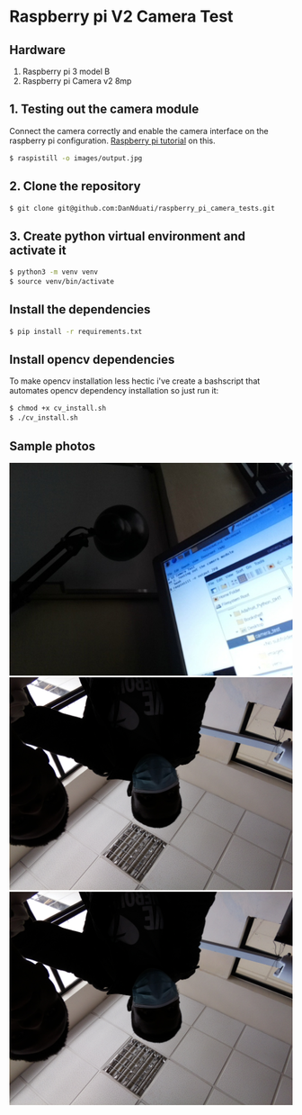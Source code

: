 # Raspberry pi V2 Camera Test
## Hardware
1. Raspberry pi 3 model B
2. Raspberry pi Camera v2 8mp

## 1. Testing out the camera module
Connect the camera correctly and enable the camera interface on the raspberry pi configuration. [Raspberry pi tutorial](https://projects.raspberrypi.org/en/projects/getting-started-with-picamera) on this.
```bash
$ raspistill -o images/output.jpg
```
## 2. Clone the repository
```bash
$ git clone git@github.com:DanNduati/raspberry_pi_camera_tests.git 
```
## 3. Create python virtual environment and activate it
```bash
$ python3 -m venv venv
$ source venv/bin/activate
```
## Install the dependencies
```bash
$ pip install -r requirements.txt
```
## Install opencv dependencies
To make opencv installation less hectic i've create a bashscript that automates opencv dependency installation so just run it:
```bash
$ chmod +x cv_install.sh
$ ./cv_install.sh
```
## Sample photos
<img src="images/image.jpg"></img>
<img src="images/output.jpg"></img>
<img src="images/inno.jpg"></img>

